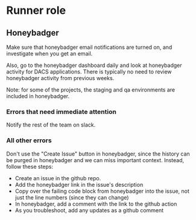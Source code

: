 # Runner role

## Honeybadger

Make sure that honeybadger email notifications are turned on, and investigate when you get an email.

Also, go to the honeybadger dashboard daily and look at honeybadger activity for DACS applications.  There is typically no need to review honeybadger activity from previous weeks.

Note: for some of the projects, the staging and qa environments are included in honeybadger.

### Errors that need immediate attention

Notify the rest of the team on slack.

### All other errors

Don't use the "Create Issue" button in honeybadger, since the history can be purged in honeybadger and we can miss important context.  Instead, follow these steps:

* Create an issue in the github repo.
* Add the honeybadger link in the issue's description
* Copy over the failing code block from honeybadger into the issue, not just the line numbers (since they can change)
* In honeybadger, add a comment with the link to the github action
* As you troubleshoot, add any updates as a github comment
